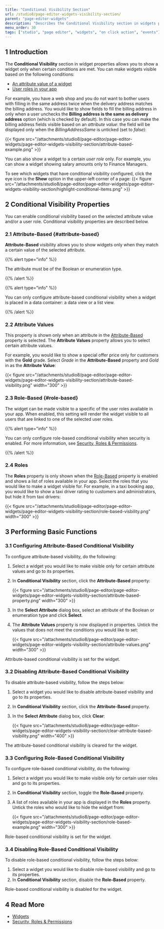 ```yaml
---
title: "Conditional Visibility Section"
url: /studio8/page-editor-widgets-visibility-section/
parent: "page-editor-widgets"
description: "Describes the Conditional Visibility section in widgets properties in Mendix Studio."
menu_order: 30
tags: ["studio", "page editor", "widgets", "on click action", "events"]
---
```


## 1 Introduction 

The **Conditional Visibility** section in widget properties allows you to show a widget only when certain conditions are met. You can make widgets visible based on the following conditions:

* [An attribute value of a widget](#attribute-based)
* [User roles in your app](#role-based) 

For example, you have a web shop and you do not want to bother users with filling in the same address twice when the delivery address matches the billing address. You would like to show fields to fill the billing address in only when a user unchecks the **Billing address is the same as delivery address** option (which is checked by default). In this case you can make the billing address fields visible based on an *attribute value*: the field will be displayed only when the *BillingAddressSame* is unticked (set to *false*):

{{< figure src="/attachments/studio8/page-editor/page-editor-widgets/page-editor-widgets-visibility-section/attribute-based-example.png" >}}

You can also show a widget to a certain *user role* only. For example, you can show a widget showing salary amounts only to Finance Managers. 

To see which widgets that have conditional visibility configured, click the eye icon is the **Show** option in the upper-left corner of a page:
{{< figure src="/attachments/studio8/page-editor/page-editor-widgets/page-editor-widgets-visibility-section/highlight-conditional-items.png" >}}

## 2 Conditional Visibility Properties

You can enable conditional visibility based on the selected attribute value and/or a user role. Conditional visibility properties are described below. 

### 2.1 Attribute-Based {#attribute-based}

**Attribute-Based** visibility allows you to show widgets only when they match a certain value of the selected attribute. 

{{% alert type="info" %}}

The attribute must be of the Boolean or enumeration type. 

{{% /alert %}}

{{% alert type="info" %}}

You can only configure attribute-based conditional visibility when a widget is placed in a data container: a data view or a list view.

{{% /alert %}}

### 2.2 Attribute Values

This property is shown only when an attribute in the [Attribute-Based](#attribute-based) property is selected. The **Attribute Values** property allows you to select certain attribute values.

For example, you would like to show a special offer price only for customers with the **Gold** grade. Select *Grade* in the **Attribute-Based** property and *Gold* in as the **Attribute Value**:

{{< figure src="/attachments/studio8/page-editor/page-editor-widgets/page-editor-widgets-visibility-section/attribute-based-visibility.png"   width="300"  >}}

### 2.3 Role-Based {#role-based}

The widget can be made visible to a specific of the user roles available in your app. When enabled, this setting will render the widget visible to all users that are linked to one of the selected user roles.

{{% alert type="info" %}}

You can only configure role-based conditional visibility when security is enabled. For more information, see [Security, Roles & Permissions](/studio8/settings-security/).

{{% /alert %}}

### 2.4 Roles

The **Roles** property is only shown when the [Role-Based](#role-based) property is enabled and shows a list of roles available in your app. Select the roles that you would like to make a widget visible for. For example, in a taxi booking app, you would like to show a taxi driver rating to customers and administrators, but hide it from taxi drivers:

{{< figure src="/attachments/studio8/page-editor/page-editor-widgets/page-editor-widgets-visibility-section/role-based-visbility.png"   width="300"  >}}

## 3 Performing Basic Functions

### 3.1 Configuring Attribute-Based Conditional Visibility

To configure attribute-based visibility, do the following:

1. Select a widget you would like to make visible only for certain attribute values and go to its properties.

2. In **Conditional Visibility** section, click the **Attribute-Based** property:

    {{< figure src="/attachments/studio8/page-editor/page-editor-widgets/page-editor-widgets-visibility-section/attribute-based-property.png"   width="300"  >}}

3. In the **Select Attribute** dialog box, select an attribute of the Boolean or enumeration type and click **Select**.

4. The **Attribute Values** property is now displayed in properties. Untick the values that does not meet the conditions you would like to set:

    {{< figure src="/attachments/studio8/page-editor/page-editor-widgets/page-editor-widgets-visibility-section/attribute-values.png"   width="300"  >}} 

Attribute-based conditional visibility is set for the widget.

### 3.2 Disabling Attribute-Based Conditional Visibility

To disable attribute-based visibility, follow the steps below:

1. Select a widget you would like to disable attribute-based visibility and go to its properties.

2. In **Conditional Visibility** section, click the **Attribute-Based** property.

3. In the **Select Attribute** dialog box, click **Clear**:

    {{< figure src="/attachments/studio8/page-editor/page-editor-widgets/page-editor-widgets-visibility-section/clear-attribute-based-visibility.png"   width="400"  >}}

The attribute-based conditional visibility is cleared for the widget. 

### 3.3 Configuring Role-Based Conditional Visibility

To configure role-based conditional visibility, do the following:

1. Select a widget you would like to make visible only for certain user roles and go to its properties.

2. In **Conditional Visibility** section, toggle the **Role-Based** property.

3. A list of roles available in your app is displayed in the **Roles** property. Untick the roles who would like to hide the widget from:

    {{< figure src="/attachments/studio8/page-editor/page-editor-widgets/page-editor-widgets-visibility-section/role-based-example.png"   width="300"  >}} 
    

Role-based conditional visibility is set for the widget.

### 3.4 Disabling Role-Based Conditional Visibility

To disable role-based conditional visibility, follow the steps below:

1. Select a widget you would like to disable role-based visibility and go to its properties.
2. In **Conditional Visibility** section, disable the **Role-Based** property.

Role-based conditional visibility is disabled for the widget.

## 4 Read More

* [Widgets](/studio8/page-editor-widgets/)
* [Security, Roles & Permissions](/studio8/settings-security/)
